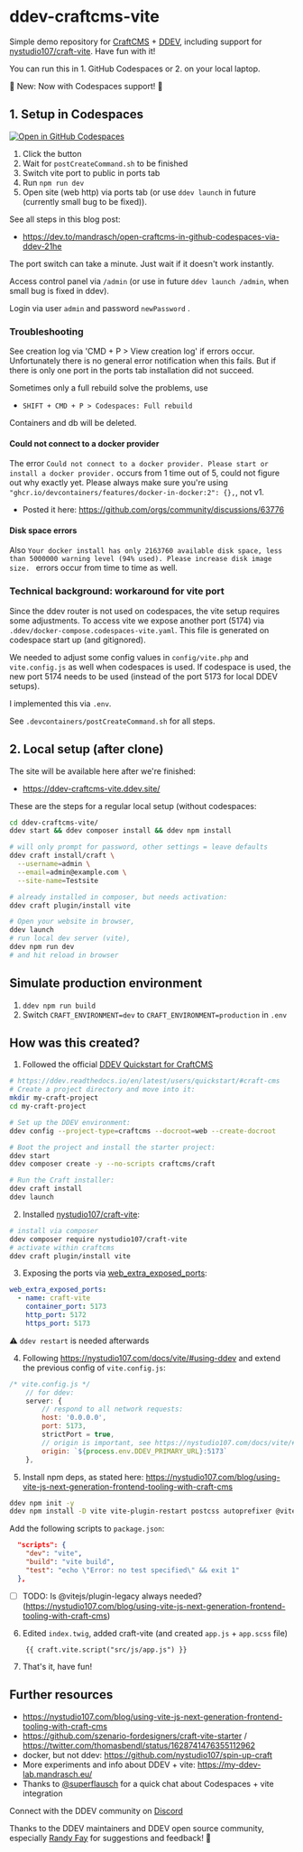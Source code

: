 # ddev-craftcms-vite 

Simple demo repository for [CraftCMS](https://craftcms.com/) + [DDEV](https://ddev.com/), including support for [nystudio107/craft-vite](https://github.com/nystudio107/craft-vite). Have fun with it!

You can run this in 1. GitHub Codespaces or 2. on your local laptop.

📣 New: Now with Codespaces support! 📣

## 1. Setup in Codespaces

[![Open in GitHub Codespaces](https://github.com/codespaces/badge.svg)](https://codespaces.new/mandrasch/ddev-craftcms-vite)

1. Click the button
1. Wait for `postCreateCommand.sh` to be finished
1. Switch vite port to public in ports tab
1. Run `npm run dev`
1. Open site (web http) via ports tab (or use `ddev launch` in future (currently small bug to be fixed)).

See all steps in this blog post:

- https://dev.to/mandrasch/open-craftcms-in-github-codespaces-via-ddev-21he

The port switch can take a minute. Just wait if it doesn't work instantly.

Access control panel via `/admin` (or use in future `ddev launch /admin`, when small bug is fixed in ddev).

Login via user `admin` and password `newPassword` .

### Troubleshooting

See creation log via 'CMD + P > View creation log' if errors occur. Unfortunately there is no general error notification when this fails. But if there is only one port in the ports tab installation did not succeed.

Sometimes only a full rebuild solve the problems, use

- `SHIFT + CMD + P > Codespaces: Full rebuild` 

Containers and db will be deleted.

#### Could not connect to a docker provider

The error `Could not connect to a docker provider. Please start or install a docker provider.` occurs from 1 time out of 5, could not figure out why exactly yet. Please always make sure you're using `"ghcr.io/devcontainers/features/docker-in-docker:2": {},`, not v1.

- Posted it here: https://github.com/orgs/community/discussions/63776

#### Disk space errors

Also `Your docker install has only 2163760 available disk space, less than 5000000 warning level (94% used). Please increase disk image size. ` errors occur from time to time as well.

### Technical background: workaround for vite port

Since the ddev router is not used on codespaces, the vite setup requires some adjustments. To access vite we expose another port (5174) via `.ddev/docker-compose.codespaces-vite.yaml`. This file is generated on codespace start up (and gitignored). 

We needed to adjust some config values in `config/vite.php` and `vite.config.js` as well when codespaces is used. If codespace is used, the new port 5174 needs to be used (instead of the port 5173 for local DDEV setups).

I implemented this via `.env`. 

See `.devcontainers/postCreateCommand.sh` for all steps.

## 2. Local setup (after clone)

The site will be available here after we're finished:

- https://ddev-craftcms-vite.ddev.site/

These are the steps for a regular local setup (without codespaces:

```bash
cd ddev-craftcms-vite/
ddev start && ddev composer install && ddev npm install

# will only prompt for password, other settings = leave defaults
ddev craft install/craft \
  --username=admin \
  --email=admin@example.com \
  --site-name=Testsite

# already installed in composer, but needs activation:
ddev craft plugin/install vite

# Open your website in browser,
ddev launch
# run local dev server (vite),
ddev npm run dev
# and hit reload in browser
```

## Simulate production environment

1. `ddev npm run build`
2. Switch `CRAFT_ENVIRONMENT=dev` to `CRAFT_ENVIRONMENT=production` in `.env`


## How was this created?

1. Followed the official [DDEV Quickstart for CraftCMS](https://ddev.readthedocs.io/en/latest/users/quickstart/#craft-cms)

```bash
# https://ddev.readthedocs.io/en/latest/users/quickstart/#craft-cms
# Create a project directory and move into it:
mkdir my-craft-project
cd my-craft-project

# Set up the DDEV environment:
ddev config --project-type=craftcms --docroot=web --create-docroot

# Boot the project and install the starter project:
ddev start
ddev composer create -y --no-scripts craftcms/craft

# Run the Craft installer:
ddev craft install
ddev launch
```

2. Installed [nystudio107/craft-vite](https://github.com/nystudio107/craft-vite):

```bash
# install via composer
ddev composer require nystudio107/craft-vite
# activate within craftcms
ddev craft plugin/install vite
```

3. Exposing the ports via [web_extra_exposed_ports](https://ddev.readthedocs.io/en/latest/users/extend/customization-extendibility/#exposing-extra-ports-via-ddev-router):

```yaml
web_extra_exposed_ports:
  - name: craft-vite
    container_port: 5173
    http_port: 5172
    https_port: 5173
```

⚠️ `ddev restart` is needed afterwards

4. Following https://nystudio107.com/docs/vite/#using-ddev and extend the previous config of `vite.config.js`:

```javascript
/* vite.config.js */
    // for ddev:
    server: {
        // respond to all network requests:
        host: '0.0.0.0',
        port: 5173,
        strictPort = true,
        // origin is important, see https://nystudio107.com/docs/vite/#vite-processed-assets
        origin: `${process.env.DDEV_PRIMARY_URL}:5173`
    },
```

5. Install npm deps, as stated here: https://nystudio107.com/blog/using-vite-js-next-generation-frontend-tooling-with-craft-cms

```bash
ddev npm init -y
ddev npm install -D vite vite-plugin-restart postcss autoprefixer @vitejs/plugin-legacy sass
```

Add the following scripts to `package.json`:

```json
  "scripts": {
    "dev": "vite",
    "build": "vite build",
    "test": "echo \"Error: no test specified\" && exit 1"
  },
```

- [ ] TODO: Is @vitejs/plugin-legacy always needed? (https://nystudio107.com/blog/using-vite-js-next-generation-frontend-tooling-with-craft-cms)

6. Edited `index.twig`, added craft-vite (and created `app.js` + `app.scss` file)

```
    {{ craft.vite.script("src/js/app.js") }} 
```

7. That's it, have fun!

## Further resources

- https://nystudio107.com/blog/using-vite-js-next-generation-frontend-tooling-with-craft-cms
- https://github.com/szenario-fordesigners/craft-vite-starter / https://twitter.com/thomasbendl/status/1628741476355112962
- docker, but not ddev: https://github.com/nystudio107/spin-up-craft
- More experiments and info about DDEV + vite: https://my-ddev-lab.mandrasch.eu/
- Thanks to [@superflausch](https://github.com/superflausch) for a quick chat about Codespaces + vite integration

Connect with the DDEV community on [Discord](https://discord.gg/hCZFfAMc5k)

Thanks to the DDEV maintainers and DDEV open source community, especially [Randy Fay](https://github.com/rfay) for suggestions and feedback! 💚